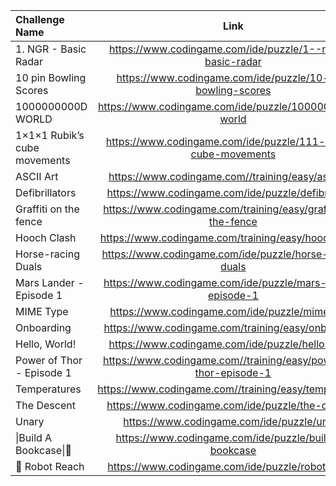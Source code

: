 | Challenge Name               |                               Link                               |
|:-----------------------------|:----------------------------------------------------------------:|
| 1. NGR - Basic Radar         |     https://www.codingame.com/ide/puzzle/1--ngr---basic-radar    |
| 10 pin Bowling Scores        |    https://www.codingame.com/ide/puzzle/10-pin-bowling-scores    |
| 1000000000D WORLD            |      https://www.codingame.com/ide/puzzle/1000000000d-world      |
| 1×1×1 Rubik’s cube movements |  https://www.codingame.com/ide/puzzle/111-rubiks-cube-movements  |
| ASCII Art                    |        https://www.codingame.com//training/easy/ascii-art        |
| Defibrillators               |       https://www.codingame.com/ide/puzzle/defibrillators        |
| Graffiti on the fence        |  https://www.codingame.com/training/easy/graffiti-on-the-fence   |
| Hooch Clash                  |       https://www.codingame.com/training/easy/hooch-clash        |
| Horse-racing Duals           |     https://www.codingame.com/ide/puzzle/horse-racing-duals      |
| Mars Lander - Episode 1      |    https://www.codingame.com/ide/puzzle/mars-lander-episode-1    |
| MIME Type                    |          https://www.codingame.com/ide/puzzle/mime-type          |
| Onboarding                   |        https://www.codingame.com/training/easy/onboarding        |
| Hello, World!                |         https://www.codingame.com/ide/puzzle/hello-world         |
| Power of Thor - Episode 1    | https://www.codingame.com//training/easy/power-of-thor-episode-1 |
| Temperatures                 |      https://www.codingame.com//training/easy/temperatures       |
| The Descent                  |         https://www.codingame.com/ide/puzzle/the-descent         |
| Unary                        |            https://www.codingame.com/ide/puzzle/unary            |
| \|Build A Bookcase\|🔨       |      https://www.codingame.com/ide/puzzle/build-a-bookcase       |
| 🤖 Robot Reach               |         https://www.codingame.com/ide/puzzle/robot-reach         |
